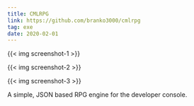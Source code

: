 ```yaml
---
title: CMLRPG
link: https://github.com/branko3000/cmlrpg
tag: exe
date: 2020-02-01
---
```

{{< img screenshot-1 >}}

{{< img screenshot-2 >}}

{{< img screenshot-3 >}}

<!--more-->

A simple, JSON based RPG engine for the developer console.
